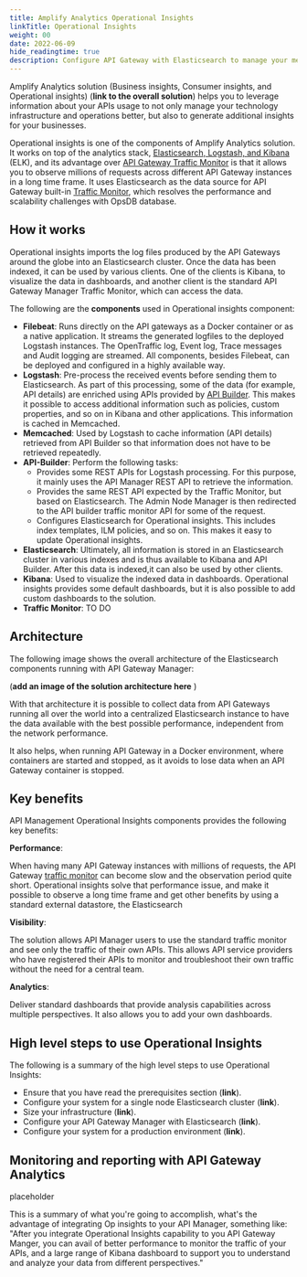 ```yaml
---
title: Amplify Analytics Operational Insights
linkTitle: Operational Insights
weight: 00
date: 2022-06-09
hide_readingtime: true
description: Configure API Gateway with Elasticsearch to manage your metrics database and use Operational Insights component to observe millions of requests across different API Gateway instances.
---
```


Amplify Analytics solution (Business insights, Consumer insights, and Operational insights) (**link to the overall solution**) helps you to leverage information about your APIs usage to not only manage your technology infrastructure and operations better, but also to generate additional insights for your businesses.

Operational insights is one of the components of Amplify Analytics solution. It works on top of the analytics stack, [Elasticsearch, Logstash, and Kibana](https://www.elastic.co/elasticsearch/) (ELK), and its advantage over [API Gateway Traffic Monitor](/docs/apimanager_analytics/analytics_intro/) is that it allows you to observe millions of requests across different API Gateway instances in a long time frame. It uses Elasticsearch as the data source for API Gateway built-in [Traffic Monitor](/docs/apimanager_analytics/analytics_intro/), which resolves the performance and scalability challenges with OpsDB database.

## How it works

Operational insights imports the log files produced by the API Gateways around the globe into an Elasticsearch cluster. Once the data has been indexed, it can be used by various clients. One of the clients is Kibana, to visualize the data in dashboards, and another client is the standard API Gateway Manager Traffic Monitor, which can access the data.

The following are the **components** used in Operational insights component:

* **Filebeat**: Runs directly on the API gateways as a Docker container or as a native application. It streams the generated logfiles to the deployed Logstash instances. The OpenTraffic log, Event log, Trace messages and Audit logging are streamed. All components, besides Filebeat, can be deployed and configured in a highly available way.
* **Logstash**: Pre-process the received events before sending them to Elasticsearch. As part of this processing, some of the data (for example, API details) are enriched using APIs provided by [API Builder](/docs/api_mgmt_overview/api_mgmt_components/apibuilder/). This makes it possible to access additional information such as policies, custom properties, and so on in Kibana and other applications. This information is cached in Memcached.
* **Memcached**: Used by Logstash to cache information (API details) retrieved from API Builder so that information does not have to be retrieved repeatedly.
* **API-Builder**: Perform the following tasks:
    * Provides some REST APIs for Logstash processing. For this purpose, it mainly uses the API Manager REST API to retrieve the information.
    * Provides the same REST API expected by the Traffic Monitor, but based on Elasticsearch. The Admin Node Manager is then redirected to the API builder traffic monitor API for some of the request.
    * Configures Elasticsearch for Operational insights. This includes index templates, ILM policies, and so on. This makes it easy to update Operational insights.
* **Elasticsearch**: Ultimately, all information is stored in an Elasticsearch cluster in various indexes and is thus available to Kibana and API Builder. After this data is indexed,it can also be used by other clients.
* **Kibana**: Used to visualize the indexed data in dashboards. Operational insights provides some default dashboards, but it is also possible to add custom dashboards to the solution.
* **Traffic Monitor**: TO DO

## Architecture

The following image shows the overall architecture of the Elasticsearch components running with API Gateway Manager:

(**add an image of the solution architecture here** )  

With that architecture it is possible to collect data from API Gateways running all over the world into a centralized Elasticsearch instance to have the data available with the best possible performance, independent from the network performance.

It also helps, when running API Gateway in a Docker environment, where containers are started and stopped, as it avoids to lose data when an API Gateway container is stopped.

## Key benefits

API Management Operational Insights components provides the following key benefits:

**Performance**:

When having many API Gateway instances with millions of requests, the API Gateway [traffic monitor](/docs/apim_reference/monitor_traffic_events_metrics/) can become slow and the observation period quite short. Operational insights solve that performance issue, and make it possible to observe a long time frame and get other benefits by using a standard external datastore, the Elasticsearch

**Visibility**:

The solution allows API Manager users to use the standard traffic monitor and see only the traffic of their own APIs. This allows API service providers who have registered their APIs to monitor and troubleshoot their own traffic without the need for a central team.

**Analytics**:

Deliver standard dashboards that provide analysis capabilities across multiple perspectives. It also allows you to add your own dashboards.

## High level steps to use Operational Insights

The following is a summary of the high level steps to use Operational Insights:

* Ensure that you have read the prerequisites section (**link**).
* Configure your system for a single node Elasticsearch cluster (**link**).
* Size your infrastructure (**link**).
* Configure your API Gateway Manager with Elasticsearch (**link**).
* Configure your system for a production environment (**link**).

## Monitoring and reporting with API Gateway Analytics

placeholder

This is a summary of what you're going to accomplish, what's the advantage of integrating Op insights to your API Manager, something like: "After you integrate Operational Insights capability to you API Gateway Manger, you can avail of better performance to monitor the traffic of your APIs, and a large range of Kibana dashboard to support you to understand and analyze your data from different perspectives."
